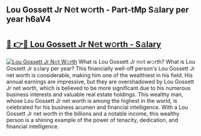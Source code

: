 ## Lou Gossett Jr N𝚎t w𝚘rth - Part-tMp S𝚊lary per year h6aV4

# <h2><a href="http://gc2twz.nevu.top/?p=Lou+Gossett+Jr">🔗 👉🔴 Lou Gossett Jr N𝚎t w𝚘rth - S𝚊lary</a></h2>

[![Lou Gossett Jr N𝚎t W𝚘rth](https://i.imgur.com/Oavwk0R.jpeg)](http://gc2twz.nevu.top/?p=Lou+Gossett+Jr)
What is Lou Gossett Jr n𝚎t w𝚘rth? What is Lou Gossett Jr s𝚊lary per year?
This financially well-off person's Lou Gossett Jr net worth is considerable, making him one of the wealthiest in his field. His annual earnings are impressive, but they are overshadowed by Lou Gossett Jr net worth, which is believed to be more significant due to his numerous business interests and valuable real estate holdings. This wealthy man, whose Lou Gossett Jr net worth is among the highest in the world, is celebrated for his business acumen and financial intelligence. With a Lou Gossett Jr net worth in the billions and a notable income, this wealthy person is a shining example of the power of tenacity, dedication, and financial intelligence.
